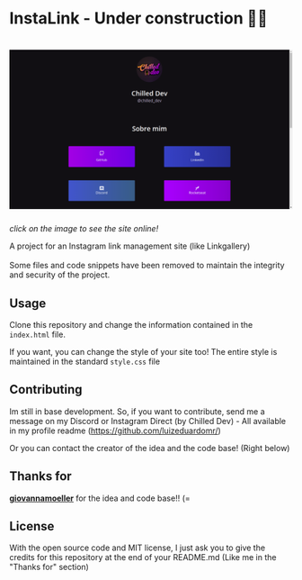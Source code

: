 # InstaLink - Under construction  👨‍💻

<h1 align="center">
    <a href="https://chilleddev.vercel.app/">
        <img alt="website printscreen" title="#instalink" src="github/print.png" />
    <a/>
</h1>
    <i> click on the image to see the site online! </i>

A project for an Instagram link management site (like Linkgallery)
</br>
</br>
Some files and code snippets have been removed to maintain the integrity and security of the project.

## Usage

Clone this repository and change the information contained in the `index.html` file.

If you want, you can change the style of your site too! The entire style is maintained in the standard `style.css` file

## Contributing
Im still in base development. So, if you want to contribute, send me a message on my Discord or Instagram Direct (by Chilled Dev) - All available in my profile readme (https://github.com/luizeduardomr/)

Or you can contact the creator of the idea and the code base! (Right below)
## Thanks for

 [**giovannamoeller**](https://github.com/giovannamoeller) for the idea and code base!! (=

## License
With the open source code and MIT license, I just ask you to give the credits for this repository at the end of your README.md (Like me in the "Thanks for" section)
